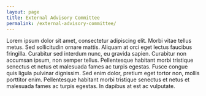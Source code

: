 ```yaml
---
layout: page
title: External Advisory Committee
permalink: /external-advisory-committee/
---
```


Lorem ipsum dolor sit amet, consectetur adipiscing elit. Morbi vitae
tellus metus. Sed sollicitudin ornare mattis. Aliquam at orci eget
lectus faucibus fringilla. Curabitur sed interdum nunc, eu gravida
sapien. Curabitur non accumsan ipsum, non semper tellus. Pellentesque
habitant morbi tristique senectus et netus et malesuada fames ac
turpis egestas. Fusce congue quis ligula pulvinar dignissim. Sed enim
dolor, pretium eget tortor non, mollis porttitor enim. Pellentesque
habitant morbi tristique senectus et netus et malesuada fames ac
turpis egestas. In dapibus at est ac vulputate.
